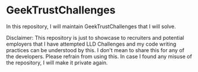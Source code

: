 # GeekTrustChallenges
In this repository, I will maintain GeekTrustChallenges that I will solve. 

Disclaimer: This repository is just to showcase to recruiters and potential employers that I have attempted LLD Challenges and my code writing practices can be understood by this. I don't mean to share this for any of the developers. Please refrain from using this. In case I found any misuse of the repository, I will make it private again.

